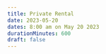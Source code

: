 ```yaml
---
title: Private Rental
date: 2023-05-20
dates: 8:00 am on May 20 2023
durationMinutes: 600
draft: false
---
```

